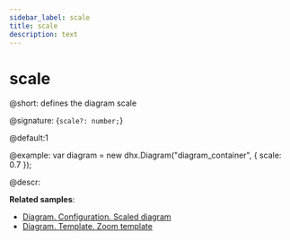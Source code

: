```yaml
---
sidebar_label: scale
title: scale
description: text
---
```


# scale

@short: defines the diagram scale

@signature: {`scale?: number;`}

@default:1

@example:
var diagram = new dhx.Diagram("diagram_container", { 
  	scale: 0.7
});

@descr:

**Related samples**:
- [Diagram. Configuration. Scaled diagram](https://snippet.dhtmlx.com/9h89c3gl)
- [Diagram. Template. Zoom template](https://snippet.dhtmlx.com/09o8t3o2)
